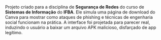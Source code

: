 Projeto criado para a disciplina de **Segurança de Redes** do curso de **Sistemas de Informação** do **IFBA**. Ele simula uma página de download do Canva para mostrar como ataques de phishing e técnicas de engenharia social funcionam na prática. A interface foi projetada para parecer real, induzindo o usuário a baixar um arquivo APK malicioso, disfarçado de app legítimo.
